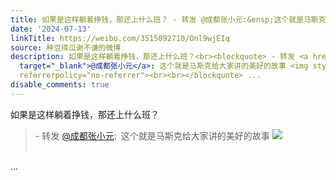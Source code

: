 ```yaml
---
title: 如果是这样躺着挣钱，那还上什么班？ - 转发 @成都张小元:&ensp;这个就是马斯克给大家讲的美好的故事 [图片]
date: '2024-07-13'
linkTitle: https://weibo.com/3515092710/Onl9wjEIq
source: 种豆得瓜谢不谦的微博
description: 如果是这样躺着挣钱，那还上什么班？<br><blockquote> - 转发 <a href="https://weibo.com/1672494390"
  target="_blank">@成都张小元</a>: 这个就是马斯克给大家讲的美好的故事 <img style="" src="https://tvax2.sinaimg.cn/large/63b03d36gy1hrlxydjk8aj20u00ectdb.jpg"
  referrerpolicy="no-referrer"><br><br></blockquote> ...
disable_comments: true
---
```

如果是这样躺着挣钱，那还上什么班？<br><blockquote> - 转发 <a href="https://weibo.com/1672494390" target="_blank">@成都张小元</a>: 这个就是马斯克给大家讲的美好的故事 <img style="" src="https://tvax2.sinaimg.cn/large/63b03d36gy1hrlxydjk8aj20u00ectdb.jpg" referrerpolicy="no-referrer"><br><br></blockquote> ...